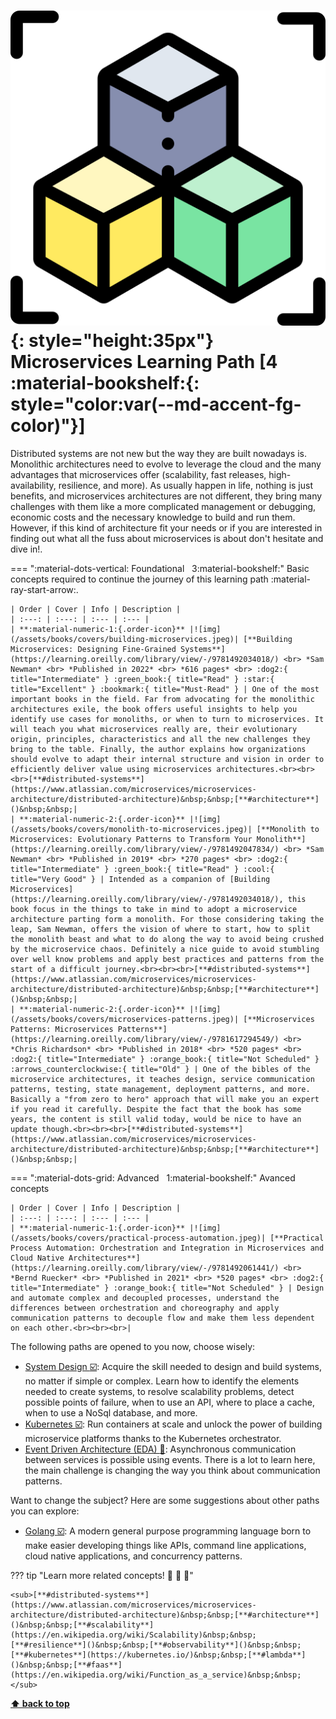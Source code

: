 

[//]: # (Auto generated file from templates)

# ![img](/assets/learning-paths/icons/microservices.png){: style="height:35px"} Microservices Learning Path [4 :material-bookshelf:{: style="color:var(--md-accent-fg-color)"}]

Distributed systems are not new but the way they are built nowadays is. Monolithic architectures need to evolve to leverage the cloud and the many advantages that microservices offer (scalability, fast releases, high-availability, resilience, and more). As usually happen in life, nothing is just benefits, and microservices architectures are not different, they bring many challenges with them like a more complicated management or debugging, economic costs and the necessary knowledge to build and run them. However, if this kind of architecture fit your needs or if you are interested in finding out what all the fuss about microservices is about don't hesitate and dive in!.

=== ":material-dots-vertical: Foundational &nbsp; 3:material-bookshelf:"
    Basic concepts required to continue the journey of this learning path :material-ray-start-arrow:.

    | Order | Cover | Info | Description |
    | :---: | :---: | :--- | :--- |
    | **:material-numeric-1:{.order-icon}** |![img](/assets/books/covers/building-microservices.jpeg)| [**Building Microservices: Designing Fine-Grained Systems**](https://learning.oreilly.com/library/view/-/9781492034018/) <br> *Sam Newman* <br> *Published in 2022* <br> *616 pages* <br> :dog2:{ title="Intermediate" } :green_book:{ title="Read" } :star:{ title="Excellent" } :bookmark:{ title="Must-Read" } | One of the most important books in the field. Far from advocating for the monolithic architectures exile, the book offers useful insights to help you identify use cases for monoliths, or when to turn to microservices. It will teach you what microservices really are, their evolutionary origin, principles, characteristics and all the new challenges they bring to the table. Finally, the author explains how organizations should evolve to adapt their internal structure and vision in order to efficiently deliver value using microservices architectures.<br><br><br>[**#distributed-systems**](https://www.atlassian.com/microservices/microservices-architecture/distributed-architecture)&nbsp;&nbsp;[**#architecture**]()&nbsp;&nbsp;|
    | **:material-numeric-2:{.order-icon}** |![img](/assets/books/covers/monolith-to-microservices.jpeg)| [**Monolith to Microservices: Evolutionary Patterns to Transform Your Monolith**](https://learning.oreilly.com/library/view/-/9781492047834/) <br> *Sam Newman* <br> *Published in 2019* <br> *270 pages* <br> :dog2:{ title="Intermediate" } :green_book:{ title="Read" } :cool:{ title="Very Good" } | Intended as a companion of [Building Microservices](https://learning.oreilly.com/library/view/-/9781492034018/), this book focus in the things to take in mind to adopt a microservice architecture parting form a monolith. For those considering taking the leap, Sam Newman, offers the vision of where to start, how to split the monolith beast and what to do along the way to avoid being crushed by the microservice chaos. Definitely a nice guide to avoid stumbling over well know problems and apply best practices and patterns from the start of a difficult journey.<br><br><br>[**#distributed-systems**](https://www.atlassian.com/microservices/microservices-architecture/distributed-architecture)&nbsp;&nbsp;[**#architecture**]()&nbsp;&nbsp;|
    | **:material-numeric-2:{.order-icon}** |![img](/assets/books/covers/microservices-patterns.jpeg)| [**Microservices Patterns: Microservices Patterns**](https://learning.oreilly.com/library/view/-/9781617294549/) <br> *Chris Richardson* <br> *Published in 2018* <br> *520 pages* <br> :dog2:{ title="Intermediate" } :orange_book:{ title="Not Scheduled" } :arrows_counterclockwise:{ title="Old" } | One of the bibles of the microservice architectures, it teaches design, service communication patterns, testing, state management, deployment patterns, and more. Basically a "from zero to hero" approach that will make you an expert if you read it carefully. Despite the fact that the book has some years, the content is still valid today, would be nice to have an update though.<br><br><br>[**#distributed-systems**](https://www.atlassian.com/microservices/microservices-architecture/distributed-architecture)&nbsp;&nbsp;[**#architecture**]()&nbsp;&nbsp;|



=== ":material-dots-grid: Advanced &nbsp; 1:material-bookshelf:"
    Avanced concepts

    | Order | Cover | Info | Description |
    | :---: | :---: | :--- | :--- |
    | **:material-numeric-1:{.order-icon}** |![img](/assets/books/covers/practical-process-automation.jpeg)| [**Practical Process Automation: Orchestration and Integration in Microservices and Cloud Native Architectures**](https://learning.oreilly.com/library/view/-/9781492061441/) <br> *Bernd Ruecker* <br> *Published in 2021* <br> *520 pages* <br> :dog2:{ title="Intermediate" } :orange_book:{ title="Not Scheduled" } | Design and automate complex and decoupled processes, understand the differences between orchestration and choreography and apply communication patterns to decouple flow and make them less dependent on each other.<br><br><br>|


The following paths are opened to you now, choose wisely:

- [System Design :ballot_box_with_check:](/learning-paths/system-design): Acquire the skill needed to design and build systems, no matter if simple or complex. Learn how to identify the elements needed to create systems, to resolve scalability problems, detect possible points of failure, when to use an API, where to place a cache, when to use a NoSql database, and more.
- [Kubernetes :ballot_box_with_check:](/learning-paths/kubernetes): Run containers at scale and unlock the power of building microservice platforms thanks to the Kubernetes orchestrator.
- [Event Driven Architecture (EDA) :construction:](/learning-paths/event-driven-architecture): Asynchronous communication between services is possible using events. There is a lot to learn here, the main challenge is changing the way you think about communication patterns.


Want to change the subject? Here are some suggestions about other paths you can explore:

- [Golang :ballot_box_with_check:](/learning-paths/golang): A modern general purpose programming language born to make easier developing things like APIs, command line applications, cloud native applications, and concurrency patterns.


??? tip "Learn more related concepts! :round_pushpin: :beginner: :gem:"

    <sub>[**#distributed-systems**](https://www.atlassian.com/microservices/microservices-architecture/distributed-architecture)&nbsp;&nbsp;[**#architecture**]()&nbsp;&nbsp;[**#scalability**](https://en.wikipedia.org/wiki/Scalability)&nbsp;&nbsp;[**#resilience**]()&nbsp;&nbsp;[**#observability**]()&nbsp;&nbsp;[**#kubernetes**](https://kubernetes.io/)&nbsp;&nbsp;[**#lambda**]()&nbsp;&nbsp;[**#faas**](https://en.wikipedia.org/wiki/Function_as_a_service)&nbsp;&nbsp;</sub>

[**⬆ back to top**](#microservices-learning-path-4)
